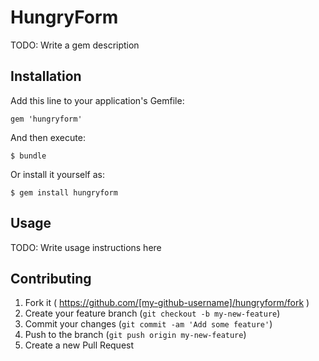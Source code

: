 # HungryForm

TODO: Write a gem description

## Installation

Add this line to your application's Gemfile:

    gem 'hungryform'

And then execute:

    $ bundle

Or install it yourself as:

    $ gem install hungryform

## Usage

TODO: Write usage instructions here

## Contributing

1. Fork it ( https://github.com/[my-github-username]/hungryform/fork )
2. Create your feature branch (`git checkout -b my-new-feature`)
3. Commit your changes (`git commit -am 'Add some feature'`)
4. Push to the branch (`git push origin my-new-feature`)
5. Create a new Pull Request
